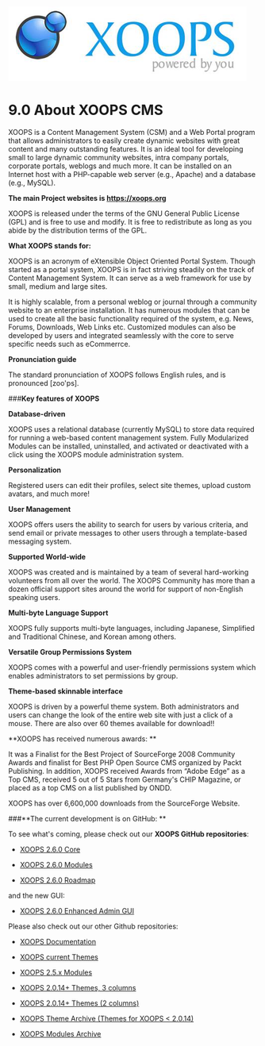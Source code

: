 ![](../assets/logoXoops.jpg)

# 9.0 About XOOPS CMS

XOOPS is a Content Management System (CSM) and a Web Portal program that allows administrators to easily create dynamic websites with great content and many outstanding features. It is an ideal tool for developing small to large dynamic community websites, intra company portals, corporate portals, weblogs and much more. It can be installed on an Internet host with a PHP-capable web server (e.g., Apache) and a database (e.g., MySQL).

**The main Project websites is https://xoops.org**

XOOPS is released under the terms of the GNU General Public License (GPL) and is free to use and modify. It is free to redistribute as long as you abide by the distribution terms of the GPL.

**What XOOPS stands for:**

XOOPS is an acronym of eXtensible Object Oriented Portal System. Though started as a portal system, XOOPS is in fact striving steadily on the track of Content Management System. It can serve as a web framework for use by small, medium and large sites.

It is highly scalable, from a personal weblog or journal through a community website to an enterprise installation. It has numerous modules that can be used to create all the basic functionality required of the system, e.g. News, Forums, Downloads, Web Links etc.  Customized modules can also be developed by users and integrated seamlessly with the core to serve specific needs such as eCommerrce.

**Pronunciation guide**

The standard pronunciation of XOOPS follows English rules, and is pronounced [zoo'ps].

###**Key features of XOOPS**

**Database-driven**

XOOPS uses a relational database (currently MySQL) to store data required for running a web-based content management system.
Fully Modularized
Modules can be installed, uninstalled, and activated or deactivated with a click using the XOOPS module administration system.

**Personalization**

Registered users can edit their profiles, select site themes, upload custom avatars, and much more!

**User Management**

XOOPS offers users the ability to search for users by various criteria, and send email or private messages to other users through a template-based messaging system.

**Supported World-wide**

XOOPS was created and is maintained by a team of several hard-working volunteers from all over the world. The XOOPS Community has more than a dozen official support sites around the world for support of non-English speaking users.

**Multi-byte Language Support**

XOOPS fully supports multi-byte languages, including Japanese, Simplified and Traditional Chinese, and Korean among others.

**Versatile Group Permissions System**

XOOPS comes with a powerful and user-friendly permissions system which enables administrators to set permissions by group.

**Theme-based skinnable interface**

XOOPS is driven by a powerful theme system. Both administrators and users can change the look of the entire web site with just a click of a mouse. There are also over 60 themes available for download!!

**XOOPS has received numerous awards: **

It was a Finalist for the Best Project of SourceForge 2008 Community Awards and finalist for Best PHP Open Source CMS organized by Packt Publishing.  In addition, XOOPS received Awards from “Adobe Edge” as a Top CMS, received 5 out of 5 Stars from Germany's CHIP Magazine, or placed as a top CMS on a list published by ONDD.

XOOPS has over 6,600,000 downloads from the SourceForge Website. 

###**The current development is on GitHub: **


To see what's coming, please check out our **XOOPS GitHub repositories**:

- [XOOPS 2.6.0 Core](https://github.com/XOOPS)

- [XOOPS 2.6.0 Modules](https://github.com/XoopsModules26x)


- [XOOPS 2.6.0 Roadmap](https://github.com/XOOPS/XoopsCore/labels/roadmap)

and the new GUI:

- [XOOPS 2.6.0 Enhanced Admin GUI](https://github.com/XOOPS/XoopsCore/issues/252)


Please also check out our other Github repositories:

- [XOOPS Documentation](https://github.com/XoopsDocs)

- [XOOPS current Themes](https://github.com/XoopsThemes)

- [XOOPS 2.5.x Modules](https://github.com/XoopsModules25x)

- [XOOPS 2.0.14+ Themes, 3 columns](https://github.com/XoopsThemes25xArchive-3col)

- [XOOPS 2.0.14+ Themes (2 columns)](https://github.com/XoopsThemes25xArchive-2col)

- [XOOPS Theme Archive (Themes for XOOPS < 2.0.14)](https://github.com/XoopsThemesArchive)

- [XOOPS Modules Archive](https://github.com/XoopsModulesArchive)